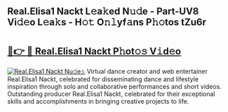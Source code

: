 ## Real.Elisa1 Nackt L𝚎a𝚔ed N𝚞𝚍e - Part-UV8 Vi𝚍𝚎o L𝚎a𝚔s - H𝚘𝚝 O𝚗𝚕yf𝚊ns P𝚑𝚘tos tZu6r

# <h2><a href="http://kf9jhv.oniu.top/?m=Real.Elisa1+Nackt">🔗👉 🔴 Real.Elisa1 Nackt P𝚑ot𝚘𝚜 V𝚒d𝚎o</a></h2>

[![Real.Elisa1 Nackt Nu𝚍e𝚜](https://i.imgur.com/0qMVB7G.gif)](http://kf9jhv.oniu.top/?m=Real.Elisa1+Nackt)
Virtual dance creator and web entertainer Real.Elisa1 Nackt, celebrated for disseminating dance and lifestyle inspiration through solo and collaborative performances and short videos. Outstanding producer Real.Elisa1 Nackt, celebrated for their exceptional skills and accomplishments in bringing creative projects to life.  
